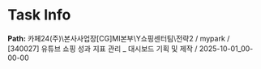 # Task Info

**Path:** 카페24(주)\본사사업장\[CG]MI본부\Y쇼핑센터팀\전략2 / mypark / [340027] 유튜브 쇼핑 성과 지표 관리 _ 대시보드 기획 및 제작 / 2025-10-01_00-00-00


